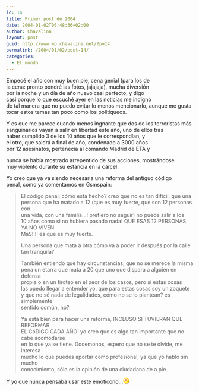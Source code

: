 ```yaml
---
id: 14
title: Primer post de 2004
date: 2004-01-02T06:48:36+02:00
author: Chavalina
layout: post
guid: http://www.wp.chavalina.net/?p=14
permalink: /2004/01/02/post-14/
categories:
  - El mundo
---
```

Empecé el a&ntilde;o con muy buen pie, cena genial (para los de  
la cena: pronto pondré las fotos, jajajaja), mucha diversión  
por la noche y un día de a&ntilde;o nuevo casi perfecto, y digo  
casi porque lo que escuché ayer en las noticias me indignó  
de tal manera que no puedo evitar lo menos mencionarlo, aunque me gusta  
tocar estos temas tan poco como los politiqueos.

Y es que me parece cuando menos ingnante que dos de los terroristas más  
sanguinarios vayan a salir en libertad este a&ntilde;o, uno de ellos tras  
haber cumplido 3 de los 10 a&ntilde;os que le correspondían, y  
el otro, que saldrá a final de a&ntilde;o, condenado a 3000 a&ntilde;os  
por 12 asesinatos, pertenecía al comando Madrid de ETA y <? anotar("seg&uacute;n los informativos de ayer","Informativos TeleCinco, edición de las 20.30"); ?>

  
nunca se había mostrado arrepentido de sus acciones, mostrándose  
muy violento durante su estancia en la cárcel.

Yo creo que ya va siendo necesaria una reforma del antiguo código  
penal, como ya comentamos en Gsmspain:

> El código penal, cómo está hecho? creo que no es tan difícil, que una  
> persona que ha matado a 12 (que es muy fuerte, que son 12 personas con  
> una vida, con una familia…! prefiero no seguir) no puede salir a los  
> 10 a&ntilde;os como si no hubiera pasado nada! QUE ESAS 12 PERSONAS YA NO VIVEN  
> MáS!!!! es que es muy fuerte.
> 
> Una persona que mata a otra cómo va a poder ir después por la calle  
> tan tranquila?
> 
> También entiendo que hay circunstancias, que no se merece la misma  
> pena un etarra que mata a 20 que uno que dispara a alguien en defensa  
> propia o en un tiroteo en el peor de los casos, pero si estas cosas  
> las puedo llegar a entender yo, que para estas cosas soy un zoquete  
> y que no sé nada de legalidades, cómo no se lo plantean? es simplemente  
> sentido com&uacute;n, no?
> 
> Ya está bien para hacer una reforma, INCLUSO SI TUVIERAN QUE REFORMAR  
> EL CóDIGO CADA A&Ntilde;O! yo creo que es algo tan importante que no cabe acomodarse  
> en lo que ya se tiene. Docemonos, espero que no se te olvide, me interesa  
> mucho lo que puedes aportar como profesional, ya que yo hablo sin mucho  
> conocimiento, sólo es la opinión de una ciudadana de a pie. 

Y yo que nunca pensaba usar este emoticono…![emo](/imagenes/emoticonos/enfadado.gif)